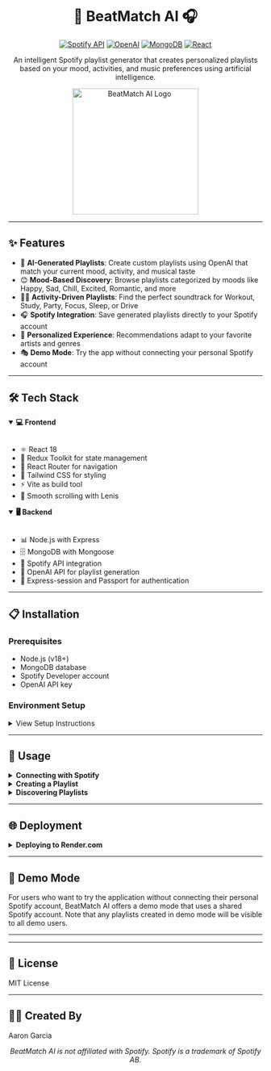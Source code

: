 <div align="center">

# 🎵 BeatMatch AI 🎧

[![Spotify API](https://img.shields.io/badge/Spotify-API-1ED760?style=for-the-badge&logo=spotify&logoColor=white)](https://developer.spotify.com/documentation/web-api/)
[![OpenAI](https://img.shields.io/badge/Powered%20by-OpenAI-412991?style=for-the-badge&logo=openai&logoColor=white)](https://openai.com)
[![MongoDB](https://img.shields.io/badge/MongoDB-4EA94B?style=for-the-badge&logo=mongodb&logoColor=white)](https://www.mongodb.com/)
[![React](https://img.shields.io/badge/React-20232A?style=for-the-badge&logo=react&logoColor=61DAFB)](https://reactjs.org/)

An intelligent Spotify playlist generator that creates personalized playlists based on your mood, activities, and music preferences using artificial intelligence.

<img src="/public/beatmatch_logo.png" alt="BeatMatch AI Logo" width="250"/>

</div>

---

## ✨ Features

- 🤖 **AI-Generated Playlists**: Create custom playlists using OpenAI that match your current mood, activity, and musical taste
- 😊 **Mood-Based Discovery**: Browse playlists categorized by moods like Happy, Sad, Chill, Excited, Romantic, and more
- 🏃‍♂️ **Activity-Driven Playlists**: Find the perfect soundtrack for Workout, Study, Party, Focus, Sleep, or Drive
- 🎧 **Spotify Integration**: Save generated playlists directly to your Spotify account
- 👤 **Personalized Experience**: Recommendations adapt to your favorite artists and genres
- 🎭 **Demo Mode**: Try the app without connecting your personal Spotify account

---

## 🛠️ Tech Stack

<details open>
<summary><b>💻 Frontend</b></summary>
<br>

- ⚛️ React 18
- 🔄 Redux Toolkit for state management
- 🧭 React Router for navigation
- 🎨 Tailwind CSS for styling
- ⚡ Vite as build tool
- 🌊 Smooth scrolling with Lenis

</details>

<details open>
<summary><b>🖥️ Backend</b></summary>
<br>

- 📊 Node.js with Express
- 🗄️ MongoDB with Mongoose
- 🎵 Spotify API integration
- 🧠 OpenAI API for playlist generation
- 🔐 Express-session and Passport for authentication

</details>

---

## 📋 Installation

### Prerequisites

- Node.js (v18+)
- MongoDB database
- Spotify Developer account
- OpenAI API key

### Environment Setup

<details>
<summary>View Setup Instructions</summary>

1. Clone the repository:
   ```bash
   git clone https://github.com/yourusername/BeatMatch-AI.git
   cd BeatMatch-AI
   ```

2. Create a `.env` file in the root directory and add the following environment variables:
   ```plaintext
   SPOTIFY_CLIENT_ID=your_spotify_client_id
   SPOTIFY_CLIENT_SECRET=your_spotify_client_secret
   SPOTIFY_REDIRECT_URI=http://localhost:3000/api/auth/callback
   OPENAI_API_KEY=your_openai_api_key
   MONGODB_URI=your_mongodb_connection_string
   SESSION_SECRET=a_random_secret_string
   BEATMATCH_SPOTIFY_ID=your_app_spotify_id
   ```

3. Install the dependencies:
   ```bash
   npm install
   ```

4. Start the backend server
   ```bash
   npm run dev:backend
   ```

5. In a separate terminal, start the frontend
   ```bash
   npm run dev:frontend
   ```
</details>

---

## 🚀 Usage

<details>
<summary><b>Connecting with Spotify</b></summary>
<br>

1. Visit the homepage and click "Connect with Spotify"
2. Authorize the application to access your Spotify data
3. You will be redirected to the discover page after successful login

</details>

<details>
<summary><b>Creating a Playlist</b></summary>
<br>

1. Navigate to the Dashboard
2. Select your current mood (Happy, Sad, Chill, etc.)
3. Choose your activity (Workout, Study, Party, etc.)
4. Add your favorite genres and artists
5. Choose playlist length
6. Click "Generate Playlist"
7. Save the generated playlist to your Spotify account

</details>

<details>
<summary><b>Discovering Playlists</b></summary>
<br>

1. Browse the Discover page for curated playlists by mood or activity
2. Click on any playlist to view its tracks
3. Save playlists you like to your Spotify account

</details>

---

## 🌐 Deployment

<details>
<summary><b>Deploying to Render.com</b></summary>
<br>

1. Create a PostgreSQL database on Render
2. Create a Web Service and connect your repository
3. Configure environment variables
4. Set build command: `npm install && npm run build`
5. Set start command: `npm start`

</details>

---

## 🧪 Demo Mode

For users who want to try the application without connecting their personal Spotify account, BeatMatch AI offers a demo mode that uses a shared Spotify account. Note that any playlists created in demo mode will be visible to all demo users.

---


---

## 📜 License

MIT License

---

## 👨‍💻 Created By

Aaron Garcia

<div align="center">
<i>BeatMatch AI is not affiliated with Spotify. Spotify is a trademark of Spotify AB.</i>
</div>
